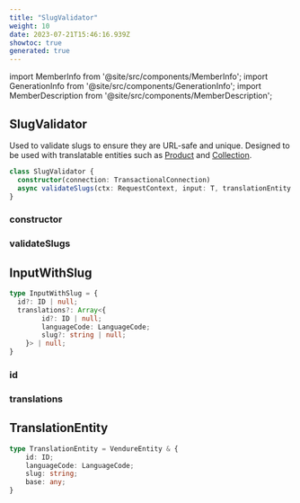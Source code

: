 ```yaml
---
title: "SlugValidator"
weight: 10
date: 2023-07-21T15:46:16.939Z
showtoc: true
generated: true
---
```

<!-- This file was generated from the Vendure source. Do not modify. Instead, re-run the "docs:build" script -->
import MemberInfo from '@site/src/components/MemberInfo';
import GenerationInfo from '@site/src/components/GenerationInfo';
import MemberDescription from '@site/src/components/MemberDescription';


## SlugValidator

<GenerationInfo sourceFile="packages/core/src/service/helpers/slug-validator/slug-validator.ts" sourceLine="44" packageName="@vendure/core" />

Used to validate slugs to ensure they are URL-safe and unique. Designed to be used with translatable
entities such as <a href='/reference/typescript-api/entities/product#product'>Product</a> and <a href='/reference/typescript-api/entities/collection#collection'>Collection</a>.

```ts title="Signature"
class SlugValidator {
  constructor(connection: TransactionalConnection)
  async validateSlugs(ctx: RequestContext, input: T, translationEntity: Type<E>) => Promise<T>;
}
```

<div className="members-wrapper">

### constructor

<MemberInfo kind="method" type="(connection: <a href='/reference/typescript-api/data-access/transactional-connection#transactionalconnection'>TransactionalConnection</a>) => SlugValidator"   />


### validateSlugs

<MemberInfo kind="method" type="(ctx: <a href='/reference/typescript-api/request/request-context#requestcontext'>RequestContext</a>, input: T, translationEntity: Type&#60;E&#62;) => Promise&#60;T&#62;"   />




</div>


## InputWithSlug

<GenerationInfo sourceFile="packages/core/src/service/helpers/slug-validator/slug-validator.ts" sourceLine="16" packageName="@vendure/core" />



```ts title="Signature"
type InputWithSlug = {
  id?: ID | null;
  translations?: Array<{
        id?: ID | null;
        languageCode: LanguageCode;
        slug?: string | null;
    }> | null;
}
```

<div className="members-wrapper">

### id

<MemberInfo kind="property" type="<a href='/reference/typescript-api/common/id#id'>ID</a> | null"   />


### translations

<MemberInfo kind="property" type="Array&#60;{         id?: <a href='/reference/typescript-api/common/id#id'>ID</a> | null;         languageCode: <a href='/reference/typescript-api/common/language-code#languagecode'>LanguageCode</a>;         slug?: string | null;     }&#62; | null"   />




</div>


## TranslationEntity

<GenerationInfo sourceFile="packages/core/src/service/helpers/slug-validator/slug-validator.ts" sourceLine="29" packageName="@vendure/core" />



```ts title="Signature"
type TranslationEntity = VendureEntity & {
    id: ID;
    languageCode: LanguageCode;
    slug: string;
    base: any;
}
```
